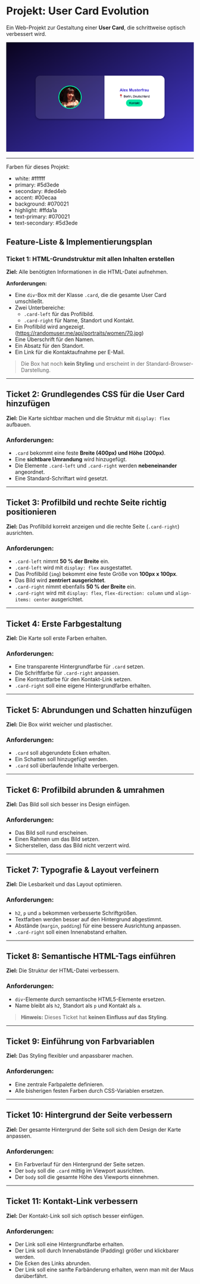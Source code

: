 # **Projekt: User Card Evolution**

Ein Web-Projekt zur Gestaltung einer **User Card**, die schrittweise optisch verbessert wird.

![User Card Preview](./assets/user-card-preview.png)

---

Farben für dieses Projekt:

- white: #ffffff
- primary: #5d3ede
- secondary: #ded4eb
- accent: #00ecaa
- background: #070021
- highlight: #ffda1a
- text-primary: #070021
- text-secondary: #5d3ede

## **Feature-Liste & Implementierungsplan**

### **Ticket 1: HTML-Grundstruktur mit allen Inhalten erstellen**

**Ziel:** Alle benötigten Informationen in die HTML-Datei aufnehmen.

**Anforderungen:**

- Eine `div`-Box mit der Klasse `.card`, die die gesamte User Card umschließt.
- Zwei Unterbereiche:
  - `.card-left` für das Profilbild.
  - `.card-right` für Name, Standort und Kontakt.
- Ein Profilbild wird angezeigt. (https://randomuser.me/api/portraits/women/70.jpg)
- Eine Überschrift für den Namen.
- Ein Absatz für den Standort.
- Ein Link für die Kontaktaufnahme per E-Mail.

> Die Box hat noch **kein Styling** und erscheint in der Standard-Browser-Darstellung.

---

## **Ticket 2: Grundlegendes CSS für die User Card hinzufügen**

**Ziel:** Die Karte sichtbar machen und die Struktur mit `display: flex` aufbauen.

### **Anforderungen:**

- `.card` bekommt eine feste **Breite (400px) und Höhe (200px)**.
- Eine **sichtbare Umrandung** wird hinzugefügt.
- Die Elemente `.card-left` und `.card-right` werden **nebeneinander** angeordnet.
- Eine Standard-Schriftart wird gesetzt.

---

## **Ticket 3: Profilbild und rechte Seite richtig positionieren**

**Ziel:** Das Profilbild korrekt anzeigen und die rechte Seite (`.card-right`) ausrichten.

### **Anforderungen:**

- `.card-left` nimmt **50 % der Breite** ein.
- `.card-left` wird mit `display: flex` ausgestattet.
- Das Profilbild (`img`) bekommt eine feste Größe von **100px x 100px**.
- Das Bild wird **zentriert ausgerichtet**.
- `.card-right` nimmt ebenfalls **50 % der Breite** ein.
- `.card-right` wird mit `display: flex`, `flex-direction: column` und `align-items: center` ausgerichtet.

---

## **Ticket 4: Erste Farbgestaltung**

**Ziel:** Die Karte soll erste Farben erhalten.

### **Anforderungen:**

- Eine transparente Hintergrundfarbe für `.card` setzen.
- Die Schriftfarbe für `.card-right` anpassen.
- Eine Kontrastfarbe für den Kontakt-Link setzen.
- `.card-right` soll eine eigene Hintergrundfarbe erhalten.

---

## **Ticket 5: Abrundungen und Schatten hinzufügen**

**Ziel:** Die Box wirkt weicher und plastischer.

### **Anforderungen:**

- `.card` soll abgerundete Ecken erhalten.
- Ein Schatten soll hinzugefügt werden.
- `.card` soll überlaufende Inhalte verbergen.

---

## **Ticket 6: Profilbild abrunden & umrahmen**

**Ziel:** Das Bild soll sich besser ins Design einfügen.

### **Anforderungen:**

- Das Bild soll rund erscheinen.
- Einen Rahmen um das Bild setzen.
- Sicherstellen, dass das Bild nicht verzerrt wird.

---

## **Ticket 7: Typografie & Layout verfeinern**

**Ziel:** Die Lesbarkeit und das Layout optimieren.

### **Anforderungen:**

- `h2`, `p` und `a` bekommen verbesserte Schriftgrößen.
- Textfarben werden besser auf den Hintergrund abgestimmt.
- Abstände (`margin`, `padding`) für eine bessere Ausrichtung anpassen.
- `.card-right` soll einen Innenabstand erhalten.

---

## **Ticket 8: Semantische HTML-Tags einführen**

**Ziel:** Die Struktur der HTML-Datei verbessern.

### **Anforderungen:**

- `div`-Elemente durch semantische HTML5-Elemente ersetzen.
- Name bleibt als `h2`, Standort als `p` und Kontakt als `a`.

> **Hinweis:** Dieses Ticket hat **keinen Einfluss auf das Styling**.

---

## **Ticket 9: Einführung von Farbvariablen**

**Ziel:** Das Styling flexibler und anpassbarer machen.

### **Anforderungen:**

- Eine zentrale Farbpalette definieren.
- Alle bisherigen festen Farben durch CSS-Variablen ersetzen.

---

## **Ticket 10: Hintergrund der Seite verbessern**

**Ziel:** Der gesamte Hintergrund der Seite soll sich dem Design der Karte anpassen.

### **Anforderungen:**

- Ein Farbverlauf für den Hintergrund der Seite setzen.
- Der `body` soll die `.card` mittig im Viewport ausrichten.
- Der `body` soll die gesamte Höhe des Viewports einnehmen.

---

## **Ticket 11: Kontakt-Link verbessern**

**Ziel:** Der Kontakt-Link soll sich optisch besser einfügen.

### **Anforderungen:**

- Der Link soll eine Hintergrundfarbe erhalten.
- Der Link soll durch Innenabstände (Padding) größer und klickbarer werden.
- Die Ecken des Links abrunden.
- Der Link soll eine sanfte Farbänderung erhalten, wenn man mit der Maus darüberfährt.
